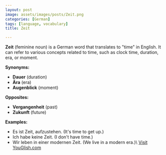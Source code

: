 ```yaml
---
layout: post
image: assets/images/posts/Zeit.png
categories: [German]
tags: [language, vocabulary]
title: Zeit

---
```


**Zeit** (feminine noun) is a German word that translates to "time" in English. It can refer to various concepts related to time, such as clock time, duration, era, or moment.

**Synonyms:** 
- **Dauer** (duration)
- **Ära** (era)
- **Augenblick** (moment)

**Opposites:**
- **Vergangenheit** (past)
- **Zukunft** (future)

**Examples:**
- Es ist Zeit, aufzustehen. (It's time to get up.)
- Ich habe keine Zeit. (I don't have time.)
- Wir leben in einer modernen Zeit. (We live in a modern era.)\ <a id="yg-widget-0" class="youglish-widget" data-query="Zeit" data-lang="german" data-components="8412" data-auto-start="0" data-bkg-color="theme_light" data-title="How%20to%20pronounce%20Zeit%20in%20German"  rel="nofollow" href="https://youglish.com">Visit YouGlish.com</a><script async src="https://youglish.com/public/emb/widget.js" charset="utf-8"></script>